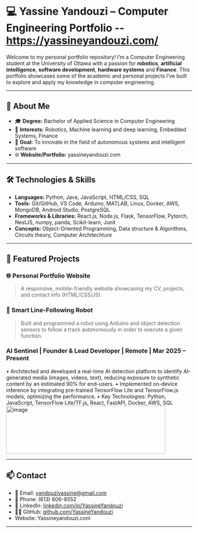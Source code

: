 # 💻 Yassine Yandouzi – Computer Engineering Portfolio -- https://yassineyandouzi.com/

Welcome to my personal portfolio repository! I’m a Computer Engineering student at the University of Ottawa with a passion for **robotics**, **artificial intelligence**, **software development**, **hardware systems** and **Finance**. This portfolio showcases some of the academic and personal projects I’ve built to explore and apply my knowledge in computer engineering.

---

## 🧠 About Me

- 🎓 **Degree:** Bachelor of Applied Science in Computer Engineering  
- 🎯 **Interests:** Robotics, Machine learning and deep learning, Embedded Systems, Finance 
- 🚀 **Goal:** To innovate in the field of autonomous systems and intelligent software  
- 🌐 **Website/Portfolio:** yassineyandouzi.com

---

## 🛠️ Technologies & Skills

- **Languages:** Python, Java, JavaScript, HTML/CSS, SQL
- **Tools:** Git/GitHub, VS Code, Arduino, MATLAB, Linux, Docker, AWS, MongoDB, Android Studio, PostgreSQL 
- **Frameworks & Libraries:** React.js, Node.js, Flask, TensorFlow, Pytorch, NestJS, numpy, panda, Scikit-learn, Junit  
- **Concepts:** Object-Oriented Programming, Data structure & Algorithms, Circuits theory, Computer Architechture

---

## 📁 Featured Projects

### 🌐 Personal Portfolio Website
> A responsive, mobile-friendly website showcasing my CV, projects, and contact info (HTML/CSS/JS).

### 🤖 Smart Line-Following Robot
> Built and programmed a robot using Arduino and object detection sensors to follow a track autonomously in order to execute a given function.

### 

### AI Sentinel | Founder & Lead Developer | Remote | Mar 2025 – Present
•	Architected and developed a real-time AI detection platform to identify AI-generated media (images, videos, text), reducing exposure to synthetic content by an estimated 90% for end-users.
•	Implemented on-device inference by integrating pre-trained TensorFlow Lite and TensorFlow.js models, optimizing the performance.
•	Key Technologies: Python, JavaScript, TensorFlow Lite/TF.js, React, FastAPI, Docker, AWS, SQL
<img width="432" height="130" alt="image" src="https://github.com/user-attachments/assets/9ef247ad-a361-47d7-b400-0909e5875be7" />


---

## 📫 Contact

- 📧 Email: yandouziyassine@gmail.com  
- 📱 Phone: (613) 606-8552  
- 🔗 LinkedIn: [linkedin.com/in/YassineYandouzi](https://linkedin.com/in/YassineYandouzi)  
- 🧑‍💻 GitHub: [github.com/YassineYandouzi](https://github.com/YassineYandouzi)
- Website: Yassineyandouzi.com

---
